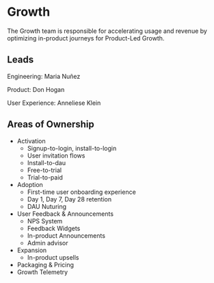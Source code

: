 # Growth

The Growth team is responsible for accelerating usage and revenue by optimizing in-product journeys for Product-Led Growth.

## Leads

Engineering: Maria Nuñez

Product: Don Hogan

User Experience:  Anneliese Klein

## Areas of Ownership
- Activation 
  - Signup-to-login, install-to-login
  - User invitation flows
  - Install-to-dau
  - Free-to-trial
  - Trial-to-paid
- Adoption
  - First-time user onboarding experience 
  - Day 1, Day 7, Day 28 retention
  - DAU Nuturing
- User Feedback & Announcements
  - NPS System
  - Feedback Widgets
  - In-product Announcements
  - Admin advisor
- Expansion
  - In-product upsells
- Packaging & Pricing
- Growth Telemetry
